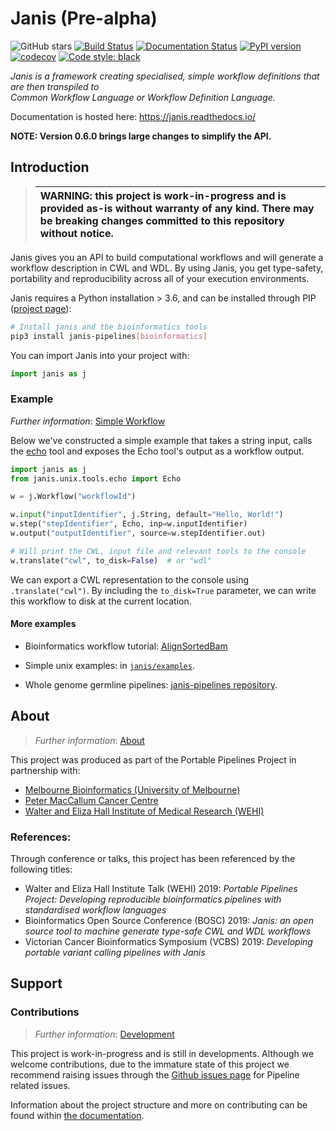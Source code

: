# Janis  (Pre-alpha)


![GitHub stars](https://img.shields.io/github/stars/PMCC-BioinformaticsCore/janis.svg?style=social)  [![Build Status](https://travis-ci.org/PMCC-BioinformaticsCore/janis.svg?branch=master)](https://travis-ci.org/PMCC-BioinformaticsCore/janis)  [![Documentation Status](https://readthedocs.org/projects/janis/badge/?version=latest)](https://janis.readthedocs.io/en/latest/?badge=latest)  [![PyPI version](https://badge.fury.io/py/janis-pipelines.svg)](https://badge.fury.io/py/janis-pipelines)  [![codecov](https://codecov.io/gh/PMCC-BioinformaticsCore/janis/branch/master/graph/badge.svg)](https://codecov.io/gh/PMCC-BioinformaticsCore/janis) [![Code style: black](https://img.shields.io/badge/code%20style-black-000000.svg)](https://github.com/ambv/black)
  
  
_Janis is a framework creating specialised, simple workflow definitions that are then transpiled to   
Common Workflow Language or Workflow Definition Language._  
  
Documentation is hosted here: https://janis.readthedocs.io/  

**NOTE: Version 0.6.0 brings large changes to simplify the API.**
  
## Introduction  

>| WARNING: this project is work-in-progress and is provided as-is without warranty of any kind. There may be breaking changes committed to this repository without notice. |
>|:--------------------------------------------------------------------------------------------------------------------------------------------------------------------------|


Janis gives you an API to build computational workflows and will generate
a workflow description in CWL and WDL. By using Janis, you get type-safety,
portability and reproducibility across all of your execution environments.


Janis requires a Python installation > 3.6, and can be installed through PIP 
([project page](https://pypi.org/project/janis-pipelines/)):  
  
```bash
# Install janis and the bioinformatics tools
pip3 install janis-pipelines[bioinformatics]  
```  
  
You can import Janis into your project with:  
```python  
import janis as j  
```

### Example  
  
_Further information_: [Simple Workflow](https://janis.readthedocs.io/en/latest/tutorials/echo.html)  
  
Below we've constructed a simple example that takes a string input, calls the 
[echo](https://janis.readthedocs.io/en/latest/tools/unix/echo.html) tool and exposes the 
Echo tool's output as a workflow output.  
  
```python  
import janis as j
from janis.unix.tools.echo import Echo

w = j.Workflow("workflowId")

w.input("inputIdentifier", j.String, default="Hello, World!")
w.step("stepIdentifier", Echo, inp=w.inputIdentifier)
w.output("outputIdentifier", source=w.stepIdentifier.out)

# Will print the CWL, input file and relevant tools to the console
w.translate("cwl", to_disk=False)  # or "wdl"
```

We can export a CWL representation to the console using `.translate("cwl")`. By including the 
`to_disk=True` parameter, we can write this workflow to disk at the current location. 
  
#### More examples  

- Bioinformatics workflow tutorial: [AlignSortedBam](https://janis.readthedocs.io/en/latest/tutorials/alignsortedbam.html)
- Simple unix examples: in [`janis/examples`](https://github.com/PMCC-BioinformaticsCore/janis/tree/master/janis/examples).   

- Whole genome germline pipelines: [janis-pipelines repository](https://github.com/PMCC-BioinformaticsCore/janis-pipelines).  

## About  
  
> _Further information_: [About](https://janis.readthedocs.io/en/latest/about.html)   
  
This project was produced as part of the Portable Pipelines Project in partnership with:    
- [Melbourne Bioinformatics (University of Melbourne) ](https://www.melbournebioinformatics.org.au/)    
- [Peter MacCallum Cancer Centre](https://www.petermac.org/)    
- [Walter and Eliza Hall Institute of Medical Research (WEHI) ](https://www.wehi.edu.au/)    

### References:

Through conference or talks, this project has been referenced by the following titles:

- Walter and Eliza Hall Institute Talk (WEHI) 2019: _Portable Pipelines Project: Developing reproducible bioinformatics pipelines with standardised workflow languages_
- Bioinformatics Open Source Conference (BOSC) 2019: _Janis: an open source tool to machine generate type-safe CWL and WDL workflows_
- Victorian Cancer Bioinformatics Symposium (VCBS) 2019: _Developing portable variant calling pipelines with Janis_
  
  
## Support  
  
### Contributions
  
> _Further information_: [Development](https://janis.readthedocs.io/en/latest/development/)  
  
This project is work-in-progress and is still in developments. Although we welcome contributions,  due to the immature state of this project we recommend raising issues through the [Github issues page](https://github.com/PMCC-BioinformaticsCore/janis/issues) for Pipeline related issues.  

Information about the project structure and more on contributing can be found within [the documentation](https://janis.readthedocs.io/en/latest/development/).
